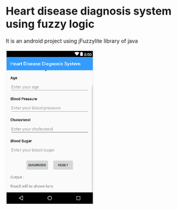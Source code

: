 # Heart disease diagnosis system using fuzzy logic
  It is an android project using jFuzzylite library of java

![](https://github.com/MohammadShameem/Heart-disease-Diagnosis-System/blob/master/implementation.PNG)

